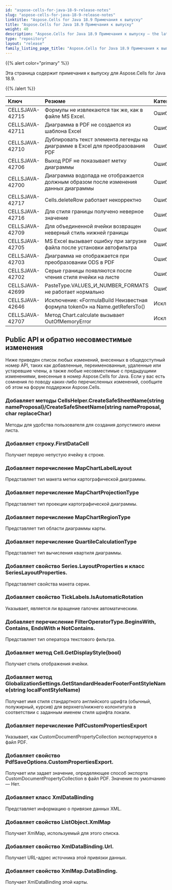 ```yaml
---
id: "aspose-cells-for-java-18-9-release-notes"
slug: "aspose-cells-for-java-18-9-release-notes"
linktitle: "Aspose.Cells for Java 18.9 Примечания к выпуску"
title: "Aspose.Cells for Java 18.9 Примечания к выпуску"
weight: 40
description: "Aspose.Cells for Java 18.9 Примечания к выпуску – the latest updates and fixes."
type: "repository"
layout: "release"
family_listing_page_title: "Aspose.Cells for Java 18.9 Примечания к выпуску"
---
```

{{% alert color="primary" %}}

Эта страница содержит примечания к выпуску для Aspose.Cells for Java 18.9.

{{% /alert %}}

|**Ключ**|**Резюме**|**Категория**|
|:- |:- |:- |
|CELLSJAVA-42715|Формулы не извлекаются так же, как в файле MS Excel.|Ошибка|
|CELLSJAVA-42711|Диаграмма в PDF не создается из шаблона Excel|Ошибка|
|CELLSJAVA-42710|Дублировать текст элемента легенды на диаграмме в Excel для преобразования PDF|Ошибка|
|CELLSJAVA-42706|Выход PDF не показывает метку диаграммы|Ошибка|
|CELLSJAVA-42700|Диаграмма водопада не отображается должным образом после изменения данных диаграммы|Ошибка|
|CELLSJAVA-42717|Cells.deleteRow работает некорректно|Ошибка|
|CELLSJAVA-42716|Для стиля границы получено неверное значение|Ошибка|
|CELLSJAVA-42709|Для объединенной ячейки возвращен неверный стиль нижней границы|Ошибка|
|CELLSJAVA-42705|MS Excel вызывает ошибку при загрузке файла после установки автофильтра|Ошибка|
|CELLSJAVA-42703|Диаграмма не отображается при преобразовании ODS в PDF|Ошибка|
|CELLSJAVA-42702|Серые границы появляются после чтения стиля ячейки на листе|Ошибка|
|CELLSJAVA-42699|PasteType.VALUES_И_NUMBER_FORMATS не работает нормально|Ошибка|
|CELLSJAVA-42646|Исключение: «FormulaBuild Неизвестная формула token0» на Name.getRefersTo()|Исключение|
|CELLSJAVA-42707|Метод Chart.calculate вызывает OutOfMemoryError|Исключение|

## **Public API и обратно несовместимые изменения**

Ниже приведен список любых изменений, внесенных в общедоступный номер API, таких как добавленные, переименованные, удаленные или устаревшие члены, а также любые несовместимые с предыдущими изменениями, внесенные в номер Aspose.Cells for Java. Если у вас есть сомнения по поводу каких-либо перечисленных изменений, сообщите об этом на форум поддержки Aspose.Cells.

### **Добавляет методы CellsHelper.CreateSafeSheetName(string nameProposal)/CreateSafeSheetName(string nameProposal, char replaceChar)**

Методы для удобства пользователя для создания допустимого имени листа.

### **Добавляет строку.FirstDataCell**

Получает первую непустую ячейку в строке.

### **Добавляет перечисление MapChartLabelLayout**

Представляет тип макета метки картографической диаграммы.

### **Добавляет перечисление MapChartProjectionType**

Представляет тип проекции картографической диаграммы.

### **Добавляет перечисление MapChartRegionType**

Представляет тип области диаграммы карты.

### **Добавляет перечисление QuartileCalculationType**

Представляет тип вычисления квартиля диаграммы.

### **Добавляет свойство Series.LayoutProperties и класс SeriesLayoutProperties.**

Представляет свойства макета серии.

### **Добавляет свойство TickLabels.IsAutomaticRotation**

Указывает, является ли вращение галочек автоматическим.

### **Добавляет перечисление FilterOperatorType.BeginsWith, Contains, EndsWith и NotContains.**

Представляет тип оператора текстового фильтра.

### **Добавляет метод Cell.GetDisplayStyle(bool)**

Получает стиль отображения ячейки.

### **Добавляет метод GlobalizationSettings.GetStandardHeaderFooterFontStyleName(string localFontStyleName)**

Получает имя стиля стандартного английского шрифта (обычный, полужирный, курсив) для верхнего/нижнего колонтитула в соответствии с заданным именем стиля шрифта локали.

### **Добавляет перечисление PdfCustomPropertiesExport**

Указывает, как CustomDocumentPropertyCollection экспортируется в файл PDF.

### **Добавляет свойство PdfSaveOptions.CustomPropertiesExport.**

Получает или задает значение, определяющее способ экспорта CustomDocumentPropertyCollection в файл PDF. Значение по умолчанию — Нет.

### **Добавляет класс XmlDataBinding**

Представляет информацию о привязке данных XML.

### **Добавляет свойство ListObject.XmlMap**

Получает XmlMap, используемый для этого списка.

### **Добавляет свойство XmlDataBinding.Url.**

Получает URL-адрес источника этой привязки данных.

### **Добавляет свойство XmlMap.DataBinding.**

Получает XmlDataBinding этой карты.
